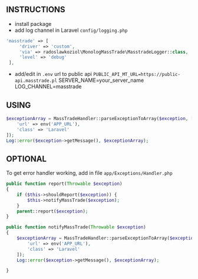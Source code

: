 ## INSTRUCTIONS

* install package
* add log channel in Laravel `config/logging.php`
```php 
'masstrade' => [
     'driver' => 'custom',
     'via' => radoslawkoziol\MonologMassTrade\MasstradeLogger::class,
     'level' => 'debug'
 ],
```

* add/edit in `.env` url to public api 
`PUBLIC_API_MT_URL=https://public-api.masstrade.pl`
SERVER_NAME=your_server_name
LOG_CHANNEL=masstrade
## USING
```php
$exceptionArray = MassTradeHandler::parseExceptionToArray($exception, [
    'url' => env('APP_URL'),
    'class' => 'Laravel'
]);
Log::error($exception->getMessage(), $exceptionArray);
```

## OPTIONAL

To get error handler working, add in file `app/Exceptions/Handler.php`

```php
public function report(Throwable $exception)
{
    if ($this->shouldReport($exception)) {
        $this->notifyMassTrade($exception);
    }
    parent::report($exception);
}

public function notifyMassTrade(Throwable $exception)
{
    $exceptionArray = MassTradeHandler::parseExceptionToArray($exception, [
        'url' => env('APP_URL'),
        'class' => 'Laravel'
    ]);
    Log::error($exception->getMessage(), $exceptionArray);

}
```
